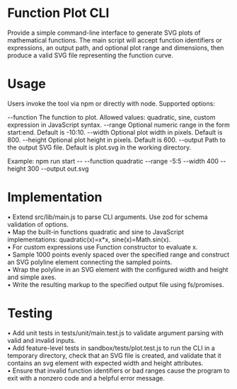 # Function Plot CLI

Provide a simple command-line interface to generate SVG plots of mathematical functions. The main script will accept function identifiers or expressions, an output path, and optional plot range and dimensions, then produce a valid SVG file representing the function curve.

# Usage

Users invoke the tool via npm or directly with node. Supported options:

--function   The function to plot. Allowed values: quadratic, sine, custom expression in JavaScript syntax.
--range      Optional numeric range in the form start:end. Default is -10:10.
--width      Optional plot width in pixels. Default is 800.
--height     Optional plot height in pixels. Default is 600.
--output     Path to the output SVG file. Default is plot.svg in the working directory.

Example: npm run start -- --function quadratic --range -5:5 --width 400 --height 300 --output out.svg

# Implementation

• Extend src/lib/main.js to parse CLI arguments. Use zod for schema validation of options.  
• Map the built-in functions quadratic and sine to JavaScript implementations: quadratic(x)=x*x, sine(x)=Math.sin(x).  
• For custom expressions use Function constructor to evaluate x.  
• Sample 1000 points evenly spaced over the specified range and construct an SVG polyline element connecting the sampled points.  
• Wrap the polyline in an SVG element with the configured width and height and simple axes.  
• Write the resulting markup to the specified output file using fs/promises.

# Testing

• Add unit tests in tests/unit/main.test.js to validate argument parsing with valid and invalid inputs.  
• Add feature-level tests in sandbox/tests/plot.test.js to run the CLI in a temporary directory, check that an SVG file is created, and validate that it contains an svg element with expected width and height attributes.  
• Ensure that invalid function identifiers or bad ranges cause the program to exit with a nonzero code and a helpful error message.

